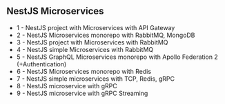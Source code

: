## NestJS Microservices

- 1 - NestJS project with Microservices with API Gateway
- 2 - NestJS Microservices monorepo with RabbitMQ, MongoDB
- 3 - NestJS project with Microservices with RabbitMQ
- 4 - NestJS simple Microservices with RabbitMQ
- 5 - NestJS GraphQL Microservices monorepo with Apollo Federation 2 (+Authentication)
- 6 - NestJS Microservices monorepo with Redis
- 7 - NestJS simple microservices with TCP, Redis, gRPC
- 8 - NestJS microservice with gRPC
- 9 - NestJS microservice with gRPC Streaming

